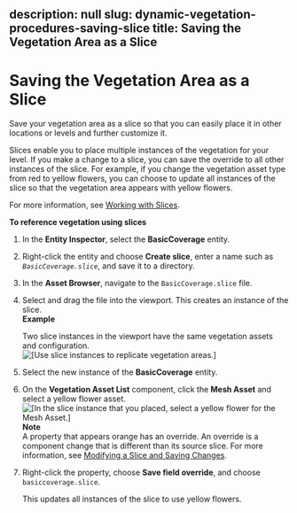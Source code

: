 description: null
slug: dynamic-vegetation-procedures-saving-slice
title: Saving the Vegetation Area as a Slice
---
# Saving the Vegetation Area as a Slice<a name="dynamic-vegetation-procedures-saving-slice"></a>

Save your vegetation area as a slice so that you can easily place it in other locations or levels and further customize it\.

Slices enable you to place multiple instances of the vegetation for your level\. If you make a change to a slice, you can save the override to all other instances of the slice\. For example, if you change the vegetation asset type from red to yellow flowers, you can choose to update all instances of the slice so that the vegetation area appears with yellow flowers\.

For more information, see [Working with Slices](component-slices.md)\.

**To reference vegetation using slices**

1. In the **Entity Inspector**, select the **BasicCoverage** entity\.

1. Right\-click the entity and choose **Create slice**, enter a name such as *`BasicCoverage.slice`*, and save it to a directory\.

1. In the **Asset Browser**, navigate to the `BasicCoverage.slice` file\.

1. Select and drag the file into the viewport\. This creates an instance of the slice\.  
**Example**  

   Two slice instances in the viewport have the same vegetation assets and configuration\.  
![\[Use slice instances to replicate vegetation areas.\]](/images/userguide/vegetation/dynamic/create-new-vegetation-reference-area-slice-1.png)

1. Select the new instance of the **BasicCoverage** entity\.

1. On the **Vegetation Asset List** component, click the **Mesh Asset** and select a yellow flower asset\.   
![\[In the slice instance that you placed, select a yellow flower for the Mesh Asset.\]](/images/userguide/vegetation/dynamic/create-new-vegetation-reference-area-slice-2.png)
**Note**  
A property that appears orange has an override\. An override is a component change that is different than its source slice\. For more information, see [Modifying a Slice and Saving Changes](component-slice-push-changes.md)\.

1. Right\-click the property, choose **Save field override**, and choose `basiccoverage.slice`\. 

   This updates all instances of the slice to use yellow flowers\.